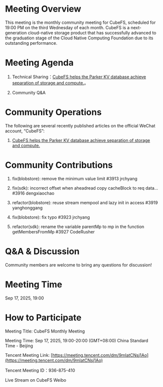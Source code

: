 # Meeting Overview

This meeting is the monthly community meeting for CubeFS, scheduled for 19:00 PM on the third Wednesday of each month. CubeFS is a next-generation cloud-native storage product that has successfully advanced to the graduation stage of the Cloud Native Computing Foundation due to its outstanding performance.


# Meeting Agenda

1. Technical Sharing：[CubeFS helps the Parker KV database achieve separation of storage and compute.](https://mp.weixin.qq.com/s/mMpfg-z8Kli8ZGld1iWSMw)。

2. Community Q&A


# Community Operations

The following are several recently published articles on the official WeChat account, “CubeFS”:

1. [CubeFS helps the Parker KV database achieve separation of storage and compute.](https://mp.weixin.qq.com/s/mMpfg-z8Kli8ZGld1iWSMw)


# Community Contributions

1. fix(blobstore): remove the minimum value limit #3913 jrchyang

2. fix(sdk): incorrect offset when aheadread copy cacheBlock to req data… #3916 dengxiaochao

3. refactor(blobstore): reuse stream mempool and lazy init in access #3919 yanghonggang

4. fix(blobstore): fix typo #3923 jrchyang

5. refactor(sdk): rename the variable parentMp to mp in the function getMembersFromMp #3927 CodeRusher



# Q&A & Discussion

Community members are welcome to bring any questions for discussion!


# Meeting Time

Sep 17, 2025, 19:00


# How to Participate

Meeting Title: CubeFS Monthly Meeting

Meeting Time: Sep 17, 2025, 19:00-20:00 (GMT+08:00) China Standard Time - Beijing

Tencent Meeting Link: [https://meeting.tencent.com/dm/9mIatCNsj1Ao](https://meeting.tencent.com/dm/9mIatCNsj1Ao)

Tencent Meeting ID：936-875-410

Live Stream on CubeFS Weibo




